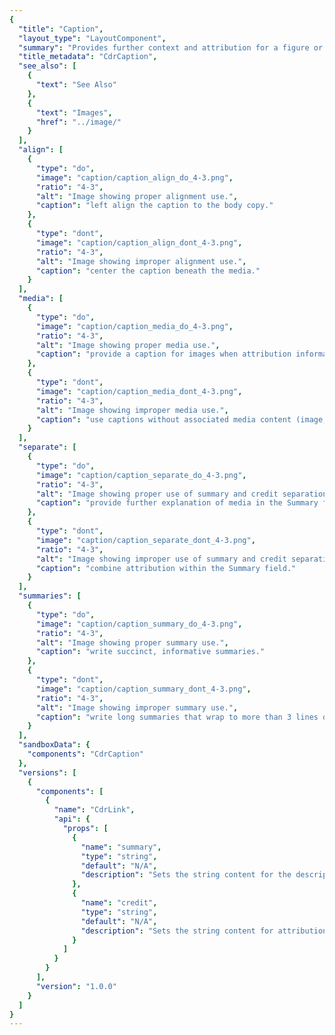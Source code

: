 ```yaml
---
{
  "title": "Caption",
  "layout_type": "LayoutComponent",
  "summary": "Provides further context and attribution for a figure or media asset such as an image, video, or chart",
  "title_metadata": "CdrCaption",
  "see_also": [
    {
      "text": "See Also"
    },
    {
      "text": "Images",
      "href": "../image/"
    }
  ],
  "align": [
    {
      "type": "do",
      "image": "caption/caption_align_do_4-3.png",
      "ratio": "4-3",
      "alt": "Image showing proper alignment use.",
      "caption": "left align the caption to the body copy."
    },
    {
      "type": "dont",
      "image": "caption/caption_align_dont_4-3.png",
      "ratio": "4-3",
      "alt": "Image showing improper alignment use.",
      "caption": "center the caption beneath the media."
    }
  ],
  "media": [
    {
      "type": "do",
      "image": "caption/caption_media_do_4-3.png",
      "ratio": "4-3",
      "alt": "Image showing proper media use.",
      "caption": "provide a caption for images when attribution information is available."
    },
    {
      "type": "dont",
      "image": "caption/caption_media_dont_4-3.png",
      "ratio": "4-3",
      "alt": "Image showing improper media use.",
      "caption": "use captions without associated media content (image, video, chart, etc.)."
    }
  ],
  "separate": [
    {
      "type": "do",
      "image": "caption/caption_separate_do_4-3.png",
      "ratio": "4-3",
      "alt": "Image showing proper use of summary and credit separation.",
      "caption": "provide further explanation of media in the Summary field and attribution in the Credit field."
    },
    {
      "type": "dont",
      "image": "caption/caption_separate_dont_4-3.png",
      "ratio": "4-3",
      "alt": "Image showing improper use of summary and credit separation.",
      "caption": "combine attribution within the Summary field."
    }
  ],
  "summaries": [
    {
      "type": "do",
      "image": "caption/caption_summary_do_4-3.png",
      "ratio": "4-3",
      "alt": "Image showing proper summary use.",
      "caption": "write succinct, informative summaries."
    },
    {
      "type": "dont",
      "image": "caption/caption_summary_dont_4-3.png",
      "ratio": "4-3",
      "alt": "Image showing improper summary use.",
      "caption": "write long summaries that wrap to more than 3 lines on desktop breakpoints."
    }
  ],
  "sandboxData": {
    "components": "CdrCaption"
  },
  "versions": [
    {
      "components": [
        {
          "name": "CdrLink",
          "api": {
            "props": [
              {
                "name": "summary",
                "type": "string",
                "default": "N/A",
                "description": "Sets the string content for the description body of the caption. Not required."
              },
              {
                "name": "credit",
                "type": "string",
                "default": "N/A",
                "description": "Sets the string content for attribution. Not required."
              }
            ]
          }
        }
      ],
      "version": "1.0.0"
    }
  ]
}
---
```


<cdr-doc-tabs>
<template slot="Overview">
<cdr-doc-table-of-contents-shell>

## Default

Caption aligns to the left alongside the body copy with inset padding. Default caption includes summary and credit.

<cdr-doc-example-code-pair :background-toggle="false" repository-href="/src/components/caption" :sandbox-data="$page.frontmatter.sandboxData" >

```html
  <cdr-caption
    summary="Testing and validating the final fit of the 2018/2019 Tecnica ski boot collection during the September 2017 focus group in Park City, Utah."
    credit="Image Credit: Blizzard Tecnica"/>
```

</cdr-doc-example-code-pair>

## Summary

Summary has same CSS styles as the default; however, only the summary element is displayed.

<cdr-doc-example-code-pair :background-toggle="false" repository-href="/src/components/caption" :sandbox-data="$page.frontmatter.sandboxData">

```html
  <cdr-caption
    summary="Testing and validating the final fit of the 2018/2019 Tecnica ski boot collection during the September 2017 focus group in Park City, Utah."/>
```

</cdr-doc-example-code-pair>


## Credit

Credit has same CSS styles as the default; however, only the credit element is displayed.

<cdr-doc-example-code-pair :background-toggle="false" repository-href="/src/components/caption" :sandbox-data="$page.frontmatter.sandboxData">

```html
  <cdr-caption
    credit="Image Credit: Blizzard Tecnica"/>
```

</cdr-doc-example-code-pair>


## Caption with Image

The captions component is text-only; however, it is meant to be displayed in the context of a media object.

<cdr-doc-example-code-pair :background-toggle="false" repository-href="/src/components/caption" :sandbox-data="Object.assign({}, $page.frontmatter.sandboxData, { components: 'CdrCaption, CdrImg' })" >

```html
<figure>
  <cdr-img src="http://via.placeholder.com/350x150"/>
  <figcaption>
    <cdr-caption
    summary="Testing and validating the final fit of the 2018/2019 Tecnica ski boot collection during the September 2017 focus group in Park City, Utah."
    credit="Image Credit: Blizzard Tecnica"/>
  </figcaption>
</figure>

```

</cdr-doc-example-code-pair>


## Accessibility

To ensure that usage of this component complies with accessibility guidelines, do the following:

- Use captions sparingly and only with accompanied media
- Do not use caption text styles for body copy; it is smaller than the recommended size for text readability

<br/>

This component has compliance with WCAG guidelines by:

- Using text color with a Level AA contrast ratio of 4.5:1 contrast between the text color and the background but only when displayed on light backgrounds

</cdr-doc-table-of-contents-shell>
</template>

<template slot="Design Guidelines">
<cdr-doc-table-of-contents-shell>

## Use When

- Providing further context and attribution to any figure or media asset such as an image, video or chart

### Don’t Use When

- Displaying body copy. Instead, use [Paragraphs](../paragraphs/)
- Breaking up the text styles in a layout for aesthetic purposes

## Foundations

- Captions align to the left border based on the paragraph container and not centered under the media object
- Max width is 498 pixels, even if the media (image, video, or chart) extends beyond the paragraph max width
- Left padding is added to the caption container
<br />
<br />
<cdr-img :src="$withBase(`/caption/spec_caption_layout-4-3.png`)"/>
<br />

## Content

The Captions component has two separate fields: Summary and Credit.
  - While they often appear together, one is not dependent on the other
  - Both are, however, dependent on media content (image, video, etc)

\
Text fields within a caption:
  - Summary text gives the media context:
      - Keep summary text concise, 1-2 lines at LG breakpoint
      - Use sentence case
  - Credit provides attribution to the correct sources:
      - Helps users gauge the strength and validity of the material the author has used
      - Begin credit text with “Video Credit” or “Image Credit”


### Types of Accreditations

For photos submitted by customers or members:
  - Provide first name, initial of last name (not full last name)
  - If available, social site handle from where the asset was provided
  - For example, Madeline G. @maddyluv

\
For multiple photo accreditations:
  - List in clockwise order from top
  - Separated by commas and semicolons
  - No breaking spaces
  - For example, “Image credits: top left, Madeline G. @maddyluv; top right, Kevin C.; bottom right, George M. @gmonkey”

\
For purchased assets (photos or video):
  - Use full name, provided there a signed release is on file

\
For copyrighted media (photos or video):
  - Use © symbol and date separated by (non-breaking) spaces and photographer name. (e.g. © 2017 Norm Bellows)
  - If date is not available, use © symbol and photographer name separated by a (non-breaking) space. (e.g. © Norm Bellows)

### For More Information

- For more information about photo accreditation recommendations:
  - Noble Blogger Guidelines: [How to Cite Pictures](https://writtent.com/blog/the-honor-code-of-a-noble-blogger-how-to-cite-pictures)
  - NPR Training, Storytelling tips and best practices: [These are NPR's photo caption guidelines](http://training.npr.org/visual/these-are-nprs-photo-caption-guidelines)


## Behavior

### Do / Don’t

Keep summary content short to avoid excess text-wrapping.
<br/>
<br/>
<do-dont :examples="$page.frontmatter.summaries" />

Captions must be accompanied by media asset such as an image, video or chart.
<br/>
<br/>
<do-dont :examples="$page.frontmatter.media" />

Summary and Credit serve different purposes and should remain separate.
<br/>
<br/>
<do-dont :examples="$page.frontmatter.separate" />

Caption stays left aligned with body copy regardless of the width of the media.
<br/>
<br/>
<do-dont :examples="$page.frontmatter.align" />


</cdr-doc-table-of-contents-shell>
</template>

<template slot="API">
<cdr-doc-table-of-contents-shell>

## Props

<cdr-doc-api type="prop" :api-data="$page.frontmatter.versions[0].components[0].api.props" />

## Usage

The **CdrCaption** component is developed to work within a composition with other components; however composition-type components have not been developed yet.

<br />

The below example demonstrates how to extend this component for use within a figure.

```vue
<figure>
  <cdr-img src="http://via.placeholder.com/350x150" />
  <figcaption>
      <cdr-caption
      summary="Testing and validating the final fit of the 2018/2019 Tecnica ski boot collection during the September 2017 focus group in Park City, Utah"
      credit="Image Credit: Blizzard Tecnica”
    />
  </figcaption>
</figure>
```

</cdr-doc-table-of-contents-shell>
</template>

</cdr-doc-tabs>
